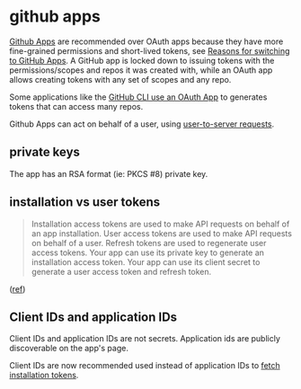 # github apps

[Github Apps](https://docs.github.com/en/developers/apps/getting-started-with-apps/about-apps) are recommended over OAuth apps because they have more fine-grained permissions and short-lived tokens, see [Reasons for switching to GitHub Apps](https://docs.github.com/en/developers/apps/getting-started-with-apps/migrating-oauth-apps-to-github-apps). A GitHub app is locked down to issuing tokens with the permissions/scopes and repos it was created with, while an OAuth app allows creating tokens with any set of scopes and any repo.

Some applications like the [GitHub CLI use an OAuth App](https://github.com/cli/cli/blob/be9f011/internal/authflow/flow.go) to generates tokens that can access many repos.

Github Apps can act on behalf of a user, using [user-to-server requests](https://docs.github.com/en/developers/apps/building-github-apps/identifying-and-authorizing-users-for-github-apps).

## private keys

The app has an RSA format (ie: PKCS #8) private key.

## installation vs user tokens

> Installation access tokens are used to make API requests on behalf of an app installation. User access tokens are used to make API requests on behalf of a user. Refresh tokens are used to regenerate user access tokens. Your app can use its private key to generate an installation access token. Your app can use its client secret to generate a user access token and refresh token.

([ref](https://docs.github.com/en/enterprise-cloud%40latest/apps/creating-github-apps/about-creating-github-apps/best-practices-for-creating-a-github-app#installation-access-tokens-user-access-tokens-and-refresh-tokens))

## Client IDs and application IDs

Client IDs and application IDs are not secrets. Application ids are publicly discoverable on the app's page.

Client IDs are now recommended used instead of application IDs to [fetch installation tokens](https://github.blog/changelog/2024-05-01-github-apps-can-now-use-the-client-id-to-fetch-installation-tokens).
